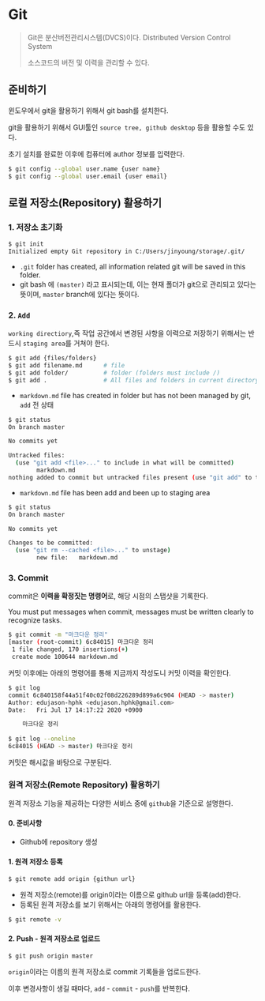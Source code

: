 # Git

> Git은 분산버전관리시스템(DVCS)이다. Distributed Version Control System
>
> 소스코드의 버전 및 이력을 관리할 수 있다. 

## 준비하기

 윈도우에서 git을 활용하기 위해서 git bash를 설치한다. 

git을 활용하기 위해서 GUI툴인 `source tree, github desktop` 등을 활용할 수도 있다. 

초기 설치를 완료한 이후에 컴퓨터에 author 정보를 입력한다. 

```bash
$ git config --global user.name {user name}
$ git config --global user.email {user email}
```



##  로컬 저장소(Repository) 활용하기

### 1. 저장소 초기화

```bash
$ git init
Initialized empty Git repository in C:/Users/jinyoung/storage/.git/
```

- `.git` folder has created, all information related git will be saved in this folder.
- git bash 에 `(master)` 라고 표시되는데, 이는 현재 폴더가 git으로 관리되고 있다는 뜻이며, `master` branch에 있다는 뜻이다. 

### 2. `Add`

`working directiory`,즉 작업 공간에서 변경된 사항을 이력으로 저장하기 위해서는 반드시 `staging area`를 거쳐야 한다.

```bash
$ git add {files/folders}
$ git add filename.md      # file
$ git add folder/          # folder (folders must include /)
$ git add .  			   # All files and folders in current directory
```

- `markdown.md` file has created in folder but has not been managed by git, `add` 전 상태

```bash
$ git status
On branch master

No commits yet

Untracked files:
  (use "git add <file>..." to include in what will be committed)
        markdown.md
nothing added to commit but untracked files present (use "git add" to track)
```

- `markdown.md` file has been add and been up to staging area

```bash
$ git status 
On branch master

No commits yet

Changes to be committed:
  (use "git rm --cached <file>..." to unstage)
        new file:   markdown.md
```



### 3. Commit

commit은 **이력을 확정짓는 명령어**로, 해당 시점의 스탭샷을 기록한다. 

You must put messages when commit, messages must be written clearly to recognize tasks.

```bash
$ git commit -m "마크다운 정리"
[master (root-commit) 6c84015] 마크다운 정리
 1 file changed, 170 insertions(+)
 create mode 100644 markdown.md
```

커밋 이후에는 아래의 명령어를 통해 지금까지 작성도니 커밋 이력을 확인한다. 

```bash 
$ git log
commit 6c840158f44a51f40c02f08d226289d899a6c904 (HEAD -> master)
Author: edujason-hphk <edujason.hphk@gmail.com>
Date:   Fri Jul 17 14:17:22 2020 +0900

    마크다운 정리
    
$ git log --oneline
6c84015 (HEAD -> master) 마크다운 정리
```

커밋은 해시값을 바탕으로 구분된다. 



### 원격 저장소(Remote Repository) 활용하기

원격 저장소 기능을 제공하는 다양한 서비스 중에 `github`을 기준으로 설명한다. 

#### 0. 준비사항

- Github에 repository 생성

#### 1. 원격 저장소 등록

```bash
$ git remote add origin {githun url}
```

- 원격 저장소(remote)를 origin이라는 이름으로 github url을 등록(add)한다.
- 등록된 원격 저장소를 보기 위해서는 아래의 명령어를 활용한다. 

```bash
$ git remote -v


```



#### 2. Push - 원격 저장소로 업로드

```bash
$ git push origin master
```

`origin`이라는 이름의 원격 저장소로 commit 기록들을 업로드한다. 

이후 변경사항이 생길 때마다, `add` - `commit` - `push`를 반복한다. 



